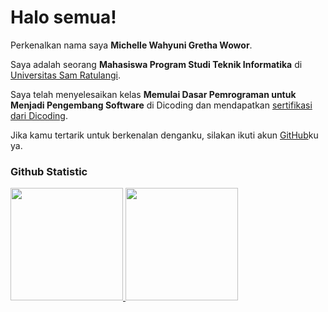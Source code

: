 # Halo semua! 

Perkenalkan nama saya **Michelle Wahyuni Gretha Wowor**.

Saya adalah seorang **Mahasiswa Program Studi Teknik Informatika** di [Universitas Sam Ratulangi](https://www.unsrat.ac.id/).

Saya telah menyelesaikan kelas **Memulai Dasar Pemrograman untuk Menjadi Pengembang Software** di Dicoding dan mendapatkan [sertifikasi dari Dicoding](https://github.com/Michellewowor/Michellewowor/files/10815556/sertifikat_course_237_2771800_210223201715.pdf).

Jika kamu tertarik untuk berkenalan denganku, silakan ikuti akun [GitHub](https://github.com/Michellewowor/)ku ya.

### Github Statistic
<p align="left">
<a href="https://github.com/gilangadhan">
  <img height="180em" src="https://github-readme-stats-eight-theta.vercel.app/api?username=gilangadhan&show_icons=true&theme=algolia&include_all_commits=true&count_private=true"/>
  <img height="180em" src="https://github-readme-stats-eight-theta.vercel.app/api/top-langs/?username=gilangadhan&layout=compact&langs_count=8&theme=algolia"/>
</a>
</p>

